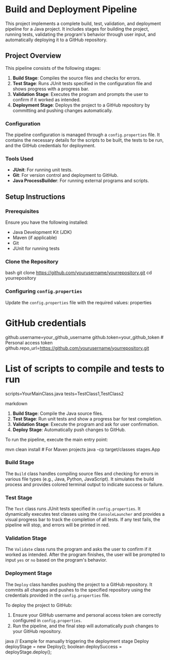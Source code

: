 # Build and Deployment Pipeline

This project implements a complete build, test, validation, and deployment pipeline for a Java project. It includes stages for building the project, running tests, validating the program's behavior through user input, and automatically deploying it to a GitHub repository.

## Project Overview

This pipeline consists of the following stages:
1. **Build Stage**: Compiles the source files and checks for errors.
2. **Test Stage**: Runs JUnit tests specified in the configuration file and shows progress with a progress bar.
3. **Validation Stage**: Executes the program and prompts the user to confirm if it worked as intended.
4. **Deployment Stage**: Deploys the project to a GitHub repository by committing and pushing changes automatically.

### Configuration
The pipeline configuration is managed through a `config.properties` file. It contains the necessary details for the scripts to be built, the tests to be run, and the GitHub credentials for deployment.

### Tools Used
- **JUnit**: For running unit tests.
- **Git**: For version control and deployment to GitHub.
- **Java ProcessBuilder**: For running external programs and scripts.
  
## Setup Instructions

### Prerequisites
Ensure you have the following installed:
- Java Development Kit (JDK)
- Maven (if applicable)
- Git
- JUnit for running tests

### Clone the Repository
bash
git clone https://github.com/yourusername/yourrepository.git
cd yourrepository
### Configuring `config.properties`
Update the `config.properties` file with the required values:
properties
# GitHub credentials
github.username=your_github_username
github.token=your_github_token  # Personal access token
github.repo_url=https://github.com/yourusername/yourrepository.git

# List of scripts to compile and tests to run
scripts=YourMainClass.java
tests=TestClass1,TestClass2

markdown

1. **Build Stage**: Compile the Java source files.
2. **Test Stage**: Run unit tests and show a progress bar for test completion.
3. **Validation Stage**: Execute the program and ask for user confirmation.
4. **Deploy Stage**: Automatically push changes to GitHub.

To run the pipeline, execute the main entry point:

mvn clean install  # For Maven projects
java -cp target/classes stages.App


### Build Stage
The `Build` class handles compiling source files and checking for errors in various file types (e.g., Java, Python, JavaScript). It simulates the build process and provides colored terminal output to indicate success or failure.

### Test Stage
The `Test` class runs JUnit tests specified in `config.properties`. It dynamically executes test classes using the `ConsoleLauncher` and provides a visual progress bar to track the completion of all tests. If any test fails, the pipeline will stop, and errors will be printed in red.
### Validation Stage
The `Validate` class runs the program and asks the user to confirm if it worked as intended. After the program finishes, the user will be prompted to input `yes` or `no` based on the program's behavior.

### Deployment Stage
The `Deploy` class handles pushing the project to a GitHub repository. It commits all changes and pushes to the specified repository using the credentials provided in the `config.properties` file. 

To deploy the project to GitHub:
1. Ensure your GitHub username and personal access token are correctly configured in `config.properties`.
2. Run the pipeline, and the final step will automatically push changes to your GitHub repository.

java
// Example for manually triggering the deployment stage
Deploy deployStage = new Deploy();
boolean deploySuccess = deployStage.deploy();
